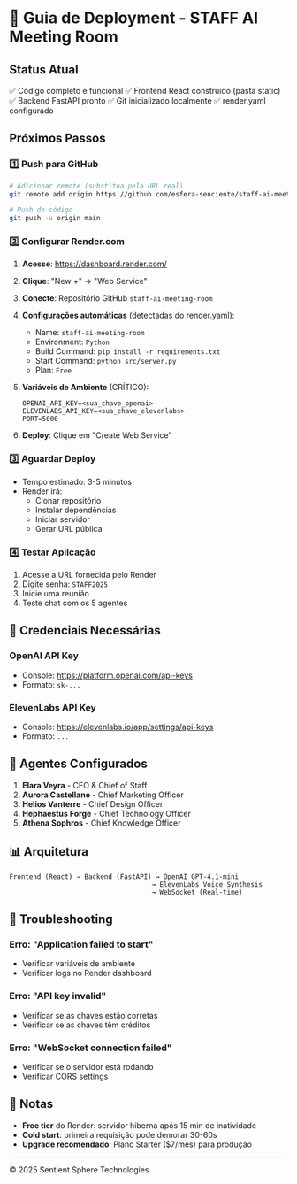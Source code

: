 # 🚀 Guia de Deployment - STAFF AI Meeting Room

## Status Atual
✅ Código completo e funcional
✅ Frontend React construído (pasta static)
✅ Backend FastAPI pronto
✅ Git inicializado localmente
✅ render.yaml configurado

## Próximos Passos

### 1️⃣ Push para GitHub
```bash
# Adicionar remote (substitua pela URL real)
git remote add origin https://github.com/esfera-senciente/staff-ai-meeting-room.git

# Push do código
git push -u origin main
```

### 2️⃣ Configurar Render.com

1. **Acesse**: https://dashboard.render.com/
2. **Clique**: "New +" → "Web Service"
3. **Conecte**: Repositório GitHub `staff-ai-meeting-room`
4. **Configurações automáticas** (detectadas do render.yaml):
   - Name: `staff-ai-meeting-room`
   - Environment: `Python`
   - Build Command: `pip install -r requirements.txt`
   - Start Command: `python src/server.py`
   - Plan: `Free`

5. **Variáveis de Ambiente** (CRÍTICO):
   ```
   OPENAI_API_KEY=<sua_chave_openai>
   ELEVENLABS_API_KEY=<sua_chave_elevenlabs>
   PORT=5000
   ```

6. **Deploy**: Clique em "Create Web Service"

### 3️⃣ Aguardar Deploy
- Tempo estimado: 3-5 minutos
- Render irá:
  - Clonar repositório
  - Instalar dependências
  - Iniciar servidor
  - Gerar URL pública

### 4️⃣ Testar Aplicação
1. Acesse a URL fornecida pelo Render
2. Digite senha: `STAFF2025`
3. Inicie uma reunião
4. Teste chat com os 5 agentes

## 🔑 Credenciais Necessárias

### OpenAI API Key
- Console: https://platform.openai.com/api-keys
- Formato: `sk-...`

### ElevenLabs API Key
- Console: https://elevenlabs.io/app/settings/api-keys
- Formato: `...`

## 🎯 Agentes Configurados

1. **Elara Veyra** - CEO & Chief of Staff
2. **Aurora Castellane** - Chief Marketing Officer
3. **Helios Vanterre** - Chief Design Officer
4. **Hephaestus Forge** - Chief Technology Officer
5. **Athena Sophros** - Chief Knowledge Officer

## 📊 Arquitetura

```
Frontend (React) → Backend (FastAPI) → OpenAI GPT-4.1-mini
                                    → ElevenLabs Voice Synthesis
                                    → WebSocket (Real-time)
```

## 🔧 Troubleshooting

### Erro: "Application failed to start"
- Verificar variáveis de ambiente
- Verificar logs no Render dashboard

### Erro: "API key invalid"
- Verificar se as chaves estão corretas
- Verificar se as chaves têm créditos

### Erro: "WebSocket connection failed"
- Verificar se o servidor está rodando
- Verificar CORS settings

## 📝 Notas

- **Free tier** do Render: servidor hiberna após 15 min de inatividade
- **Cold start**: primeira requisição pode demorar 30-60s
- **Upgrade recomendado**: Plano Starter ($7/mês) para produção

---

© 2025 Sentient Sphere Technologies

